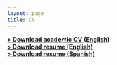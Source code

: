 ```yaml
---
layout: page
title: CV
---
```

<span style="float: left; "><a href="{{ '/assets/cv-academic.pdf' | prepend: site.baseurl }}"><strong>> Download academic CV (English)</strong></a> </span>
<br>
<span style="float: left; "><a href="{{ '/assets/cv-academic.pdf' | prepend: site.baseurl }}"><strong>> Download resume (English)</strong></a> </span>
<br>
<span style="float: left; "><a href="{{ '/assets/cv-academic.pdf' | prepend: site.baseurl }}"><strong>> Download resume (Spanish)</strong></a> </span>
<br>

